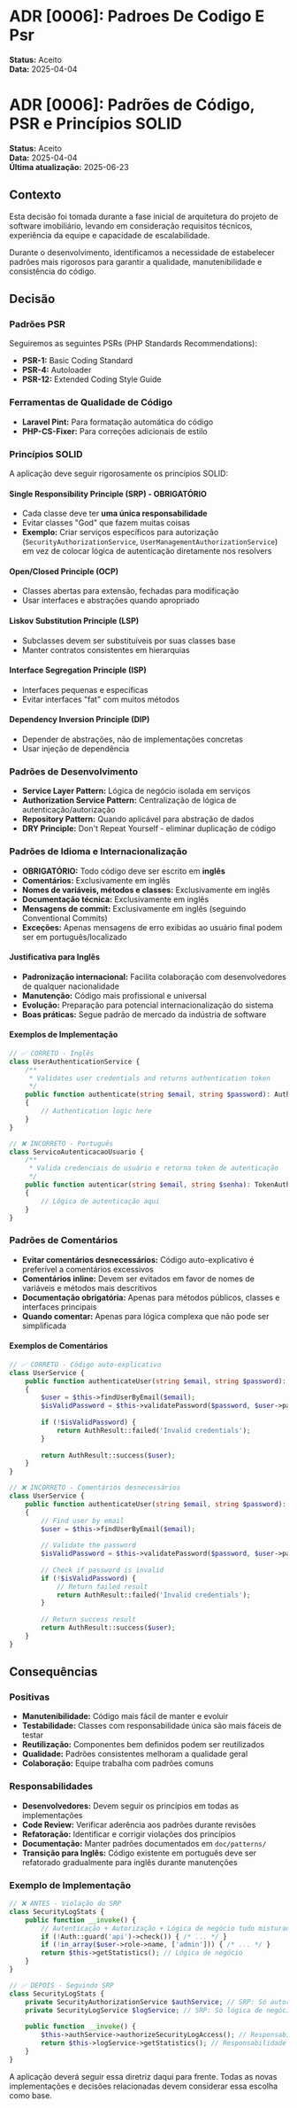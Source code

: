 # ADR [0006]: Padroes De Codigo E Psr

**Status:** Aceito  
**Data:** 2025-04-04

# ADR [0006]: Padrões de Código, PSR e Princípios SOLID

**Status:** Aceito  
**Data:** 2025-04-04  
**Última atualização:** 2025-06-23

## Contexto

Esta decisão foi tomada durante a fase inicial de arquitetura do projeto de software imobiliário, levando em consideração requisitos técnicos, experiência da equipe e capacidade de escalabilidade.

Durante o desenvolvimento, identificamos a necessidade de estabelecer padrões mais rigorosos para garantir a qualidade, manutenibilidade e consistência do código.

## Decisão

### Padrões PSR
Seguiremos as seguintes PSRs (PHP Standards Recommendations):
- **PSR-1:** Basic Coding Standard
- **PSR-4:** Autoloader
- **PSR-12:** Extended Coding Style Guide

### Ferramentas de Qualidade de Código
- **Laravel Pint:** Para formatação automática do código
- **PHP-CS-Fixer:** Para correções adicionais de estilo

### Princípios SOLID
A aplicação deve seguir rigorosamente os princípios SOLID:

#### Single Responsibility Principle (SRP) - **OBRIGATÓRIO**
- Cada classe deve ter **uma única responsabilidade**
- Evitar classes "God" que fazem muitas coisas
- **Exemplo:** Criar serviços específicos para autorização (`SecurityAuthorizationService`, `UserManagementAuthorizationService`) em vez de colocar lógica de autenticação diretamente nos resolvers

#### Open/Closed Principle (OCP)
- Classes abertas para extensão, fechadas para modificação
- Usar interfaces e abstrações quando apropriado

#### Liskov Substitution Principle (LSP)
- Subclasses devem ser substituíveis por suas classes base
- Manter contratos consistentes em hierarquias

#### Interface Segregation Principle (ISP)
- Interfaces pequenas e específicas
- Evitar interfaces "fat" com muitos métodos

#### Dependency Inversion Principle (DIP)
- Depender de abstrações, não de implementações concretas
- Usar injeção de dependência

### Padrões de Desenvolvimento
- **Service Layer Pattern:** Lógica de negócio isolada em serviços
- **Authorization Service Pattern:** Centralização de lógica de autenticação/autorização
- **Repository Pattern:** Quando aplicável para abstração de dados
- **DRY Principle:** Don't Repeat Yourself - eliminar duplicação de código

### Padrões de Idioma e Internacionalização
- **OBRIGATÓRIO:** Todo código deve ser escrito em **inglês**
- **Comentários:** Exclusivamente em inglês
- **Nomes de variáveis, métodos e classes:** Exclusivamente em inglês
- **Documentação técnica:** Exclusivamente em inglês
- **Mensagens de commit:** Exclusivamente em inglês (seguindo Conventional Commits)
- **Exceções:** Apenas mensagens de erro exibidas ao usuário final podem ser em português/localizado

#### Justificativa para Inglês
- **Padronização internacional:** Facilita colaboração com desenvolvedores de qualquer nacionalidade
- **Manutenção:** Código mais profissional e universal
- **Evolução:** Preparação para potencial internacionalização do sistema
- **Boas práticas:** Segue padrão de mercado da indústria de software

#### Exemplos de Implementação
```php
// ✅ CORRETO - Inglês
class UserAuthenticationService {
    /**
     * Validates user credentials and returns authentication token
     */
    public function authenticate(string $email, string $password): AuthToken
    {
        // Authentication logic here
    }
}

// ❌ INCORRETO - Português
class ServicoAutenticacaoUsuario {
    /**
     * Valida credenciais do usuário e retorna token de autenticação
     */
    public function autenticar(string $email, string $senha): TokenAuth
    {
        // Lógica de autenticação aqui
    }
}
```

### Padrões de Comentários
- **Evitar comentários desnecessários:** Código auto-explicativo é preferível a comentários excessivos
- **Comentários inline:** Devem ser evitados em favor de nomes de variáveis e métodos mais descritivos
- **Documentação obrigatória:** Apenas para métodos públicos, classes e interfaces principais
- **Quando comentar:** Apenas para lógica complexa que não pode ser simplificada

#### Exemplos de Comentários
```php
// ✅ CORRETO - Código auto-explicativo
class UserService {
    public function authenticateUser(string $email, string $password): AuthResult
    {
        $user = $this->findUserByEmail($email);
        $isValidPassword = $this->validatePassword($password, $user->password);
        
        if (!$isValidPassword) {
            return AuthResult::failed('Invalid credentials');
        }
        
        return AuthResult::success($user);
    }
}

// ❌ INCORRETO - Comentários desnecessários
class UserService {
    public function authenticateUser(string $email, string $password): AuthResult
    {
        // Find user by email
        $user = $this->findUserByEmail($email);
        
        // Validate the password
        $isValidPassword = $this->validatePassword($password, $user->password);
        
        // Check if password is invalid
        if (!$isValidPassword) {
            // Return failed result
            return AuthResult::failed('Invalid credentials');
        }
        
        // Return success result
        return AuthResult::success($user);
    }
}
```

## Consequências

### Positivas
- **Manutenibilidade:** Código mais fácil de manter e evoluir
- **Testabilidade:** Classes com responsabilidade única são mais fáceis de testar
- **Reutilização:** Componentes bem definidos podem ser reutilizados
- **Qualidade:** Padrões consistentes melhoram a qualidade geral
- **Colaboração:** Equipe trabalha com padrões comuns

### Responsabilidades
- **Desenvolvedores:** Devem seguir os princípios em todas as implementações
- **Code Review:** Verificar aderência aos padrões durante revisões
- **Refatoração:** Identificar e corrigir violações dos princípios
- **Documentação:** Manter padrões documentados em `doc/patterns/`
- **Transição para Inglês:** Código existente em português deve ser refatorado gradualmente para inglês durante manutenções

### Exemplo de Implementação
```php
// ❌ ANTES - Violação do SRP
class SecurityLogStats {
    public function __invoke() {
        // Autenticação + Autorização + Lógica de negócio tudo misturado
        if (!Auth::guard('api')->check()) { /* ... */ }
        if (!in_array($user->role->name, ['admin'])) { /* ... */ }
        return $this->getStatistics(); // Lógica de negócio
    }
}

// ✅ DEPOIS - Seguindo SRP
class SecurityLogStats {
    private SecurityAuthorizationService $authService; // SRP: Só autorização
    private SecurityLogService $logService; // SRP: Só lógica de negócio
    
    public function __invoke() {
        $this->authService->authorizeSecurityLogAccess(); // Responsabilidade delegada
        return $this->logService->getStatistics(); // Responsabilidade delegada
    }
}
```

A aplicação deverá seguir essa diretriz daqui para frente. Todas as novas implementações e decisões relacionadas devem considerar essa escolha como base.
